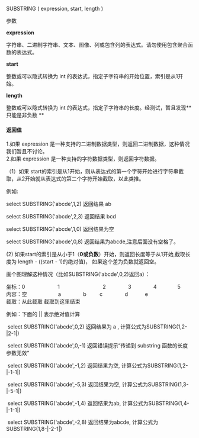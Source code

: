 SUBSTRING  \( expression, start, length \)

参数

**expression**

字符串、二进制字符串、文本、图像、列或包含列的表达式。请勿使用包含聚合函数的表达式。

**start**

整数或可以隐式转换为 int 的表达式，指定子字符串的开始位置，索引是从1开始。

**length**

整数或可以隐式转换为 int 的表达式，指定子字符串的长度。经测试，暂且发现**只能是非负数 **

#### **返回值**

1.如果 expression 是一种支持的二进制数据类型，则返回二进制数据，这种情况我们暂且不讨论。  
2.如果 expression 是一种支持的字符数据类型，则返回字符数据。

（1）如果 start的索引是从1开始，则从表达式的第一个字符开始进行字符串截取，从2开始就从表达式的第二个字符开始截取，以此类推。

例如:

select SUBSTRING\('abcde',1,2\) 返回结果 ab

select SUBSTRING\('abcde',2,3\) 返回结果 bcd

select SUBSTRING\('abcde',1,0\) 返回结果为空

select SUBSTRING\('abcde',0,8\) 返回结果为abcde,注意后面没有空格了。

\(2\) 如果start的索引是从小于1（**0或负数**）开始，则返回长度等于从1开始,截取长度为 length - \(\(start - 1\)的绝对值\)， 如果这个差为负数就返回空。

画个图理解这种情况（比如SUBSTRING\('abcde',0,2\)返回a）：

坐标：0　　 　　　　1 　　　　　　　　2 　　　　3　　　　 4　　　　5  
内容：空　　　　　　a            　　　　b 　　      c 　　　　d　　　   e  
截取：从此截取        截取到这里结束



例如：下面的 \|\| 表示绝对值计算

 select SUBSTRING\('abcde',0,2\) 返回结果为 a , 计算公式为SUBSTRING\(1,2-\|2-1\|\) 

 select SUBSTRING\('abcde',0,-1\) 返回错误提示“传递到 substring 函数的长度参数无效”

 select SUBSTRING\('abcde',-1,2\) 返回结果为空, 计算公式为SUBSTRING\(1,2-\|-1-1\|\) 

 select SUBSTRING\('abcde',-5,3\) 返回结果为空, 计算公式为SUBSTRING\(1,3-\|-5-1\|\) 

 select SUBSTRING\('abcde',-1,4\) 返回结果为ab, 计算公式为SUBSTRING\(1,4-\|-1-1\|\) 

 select SUBSTRING\('abcde',-2,8\) 返回结果为abcde, 计算公式为SUBSTRING\(1,8-\|-2-1\|\) 

